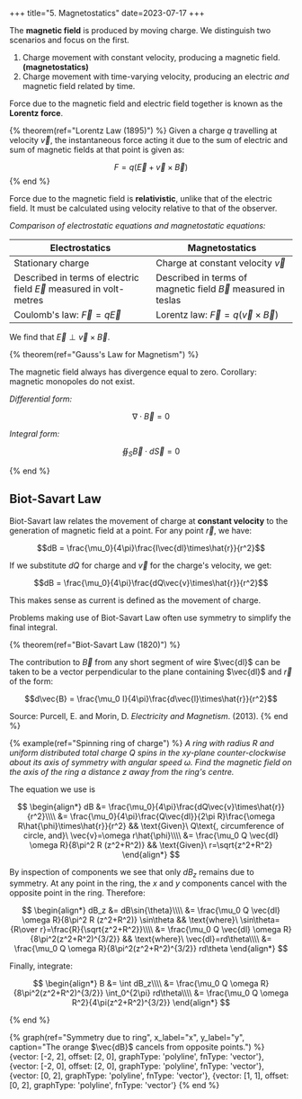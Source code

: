 +++
title="5. Magnetostatics"
date=2023-07-17
+++

The **magnetic field** is produced by moving charge. We distinguish two scenarios and focus on the first.

1. Charge movement with constant velocity, producing a magnetic field. **(magnetostatics)**
2. Charge movement with time-varying velocity, producing an electric _and_ magnetic field related by time.

Force due to the magnetic field and electric field together is known as the **Lorentz force**.

{% theorem(ref="Lorentz Law (1895)") %}
Given a charge $q$ travelling at velocity $\vec v$, the instantaneous force acting it due to the sum of electric and sum of magnetic fields at that point is given as:

$$F = q(\vec{E} + \vec{v}\times \vec{B})$$
{% end %}

Force due to the magnetic field is **relativistic**, unlike that of the electric field. It must be calculated using velocity relative to that of the observer.

_Comparison of electrostatic equations and magnetostatic equations:_

|Electrostatics|Magnetostatics|
|---|---|
|Stationary charge|Charge at constant velocity $\vec v$|
|Described in terms of electric field $\vec E$ measured in volt-metres|Described in terms of magnetic field $\vec B$ measured in teslas|
|Coulomb's law: $\vec{F}=q\vec{E}$|Lorentz law: $\vec{F}=q(\vec{v}\times\vec{B})$|

We find that $\vec E \perp \vec{v}\times\vec{B}$.

{% theorem(ref="Gauss's Law for Magnetism") %}

The magnetic field always has divergence equal to zero. Corollary: magnetic monopoles do not exist.

_Differential form:_

$$\nabla\cdot\vec{B}=0$$

_Integral form:_

$$\oiint_S \vec{B}\cdot d\vec{S}=0$$

{% end %}

## Biot-Savart Law

Biot-Savart law relates the movement of charge at **constant velocity** to the generation of magnetic field at a point. For any point $\vec r$, we have:

$$dB = \frac{\mu_0}{4\pi}\frac{I\vec{dl}\times\hat{r}}{r^2}$$

If we substitute $dQ$ for charge and $\vec{v}$ for the charge's velocity, we get:

$$dB = \frac{\mu_0}{4\pi}\frac{dQ\vec{v}\times\hat{r}}{r^2}$$

This makes sense as current is defined as the movement of charge.

Problems making use of Biot-Savart Law often use symmetry to simplify the final integral.

{% theorem(ref="Biot-Savart Law (1820)") %}

The contribution to $\vec B$ from any short segment of wire $\vec{dl}$ can be taken to be a vector perpendicular to the plane containing $\vec{dl}$ and $\vec r$ of the form:

$$d\vec{B} = \frac{\mu_0 I}{4\pi}\frac{d\vec{l}\times\hat{r}}{r^2}$$

Source: Purcell, E. and Morin, D. _Electricity and Magnetism_. (2013).
{% end %}

{% example(ref="Spinning ring of charge") %}
_A ring with radius $R$ and uniform distributed total charge $Q$ spins in the $xy$-plane counter-clockwise about its axis of symmetry with angular speed $\omega$. Find the magnetic field on the axis of the ring a distance $z$ away from the ring's centre._

The equation we use is

$$
\begin{align*}
dB &= \frac{\mu_0}{4\pi}\frac{dQ\vec{v}\times\hat{r}}{r^2}\\\\
&= \frac{\mu_0}{4\pi}\frac{Q\vec{dl}}{2\pi R}\frac{\omega R\hat{\phi}\times\hat{r}}{r^2} && \text{Given}\ Q\text{, circumference of circle, and}\ \vec{v}=\omega r\hat{\phi}\\\\
&= \frac{\mu_0 Q \vec{dl} \omega R}{8\pi^2 R (z^2+R^2)} && \text{Given}\ r=\sqrt{z^2+R^2}
\end{align*}
$$

By inspection of components we see that only $dB_z$ remains due to symmetry. At any point in the ring, the $x$ and $y$ components cancel with the opposite point in the ring. Therefore:

$$
\begin{align*}
dB_z &= dB\sin{\theta}\\\\
&= \frac{\mu_0 Q \vec{dl} \omega R}{8\pi^2 R (z^2+R^2)} \sin\theta && \text{where}\ \sin\theta={R\over r}=\frac{R}{\sqrt{z^2+R^2}}\\\\
&= \frac{\mu_0 Q \vec{dl} \omega R}{8\pi^2(z^2+R^2)^{3/2}} && \text{where}\ \vec{dl}=rd\theta\\\\
&= \frac{\mu_0 Q \omega R}{8\pi^2(z^2+R^2)^{3/2}} rd\theta
\end{align*}
$$

Finally, integrate:

$$
\begin{align*}
B &= \int dB_z\\\\
&= \frac{\mu_0 Q \omega R}{8\pi^2(z^2+R^2)^{3/2}} \int_0^{2\pi} rd\theta\\\\
&= \frac{\mu_0 Q \omega R^2}{4\pi(z^2+R^2)^{3/2}}
\end{align*}
$$

{% end %}

{% graph(ref="Symmetry due to ring", x_label="x", y_label="y", caption="The orange $\vec{dB}$ cancels from opposite points.") %}
{vector: [-2, 2], offset: [2, 0], graphType: 'polyline', fnType: 'vector'},
{vector: [-2, 0], offset: [2, 0], graphType: 'polyline', fnType: 'vector'},
{vector: [0, 2], graphType: 'polyline', fnType: 'vector'},
{vector: [1, 1], offset: [0, 2], graphType: 'polyline', fnType: 'vector'}
{% end %}



